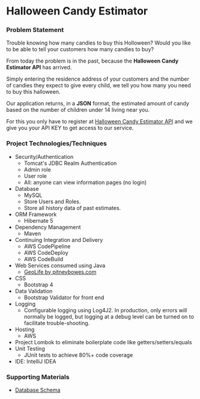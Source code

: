 # Halloween Candy Estimator

### Problem Statement
Trouble knowing how many candies to buy this Holloween? Would you like to be able to tell your customers how many candies to buy?

From today the problem is in the past, because the **Halloween Candy Estimator API** has arrived.

Simply entering the residence address of your customers and the number of candies they expect to give every child, we tell you how many you need to buy this halloween.

Our application returns, in a **JSON** format, the estimated amount of candy based on the number of children under 14 living near you.

For this you only have to register at [Halloween Candy Estimator API](http://18.191.31.27:8080/candy-estimator) and we give you your API KEY to get access to our service.

### Project Technologies/Techniques
* Security/Authentication
    * Tomcat's JDBC Realm Authentication
    * Admin role
    * User role
    * All: anyone can view information pages (no login)
* Database
    * MySQL
    * Store Users and Roles.
    * Store all history data of past estimates.
* ORM Framework
    * Hibernate 5
* Dependency Management
    * Maven
* Continuing Integration and Delivery
    * AWS CodePipeline
    * AWS CodeDeploy
    * AWS CodeBuild
* Web Services consumed using Java
    * [GeoLife by pitneybowes.com](https://locate.pitneybowes.com/geolife)
* CSS
    * Bootstrap 4
* Data Validation
    * Bootstrap Validator for front end
* Logging
    * Configurable logging using Log4J2. In production, only errors will normally be logged, but logging at a debug level can be turned on to facilitate trouble-shooting.
* Hosting
    * AWS
* Project Lombok to eliminate boilerplate code like getters/setters/equals
* Unit Testing
    * JUnit tests to achieve 80%+ code coverage
* IDE: IntelliJ IDEA

### Supporting Materials
* [Database Schema](db/design/CandyEstimatorERD.png)



